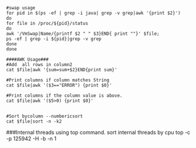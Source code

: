 ```
#swap usage
for pid in $(ps -ef | grep -i java| grep -v grep|awk '{print $2}')
do
for file in /proc/${pid}/status 
do 
awk '/VmSwap|Name/{printf $2 " " $3}END{ print ""}' $file;
ps -ef | grep -i ${pid}|grep -v grep
done
done
```

```
####AWK Usage###
#Add  all rows in column2
cat $file|awk '{sum=sum+$2}END{print sum}'

#Print columns if column matches String
cat $file|awk '($3=="ERROR") {print $0}'

#Print columns if the column value is above.
cat $file|awk '($5>0) {print $0}'


#Sort bycolumn --numbericsort
cat $file|sort -n -k2

```
###Internal threads using top command. sort internal threads by cpu
top -c -p 125942 -H -b -n 1
```




